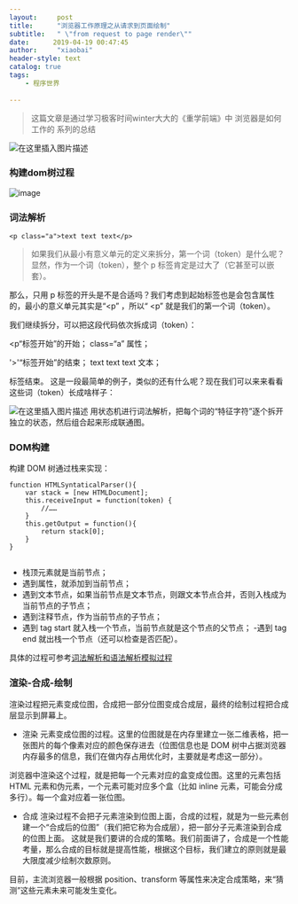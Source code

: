 ```yaml
---
layout:     post
title:      "浏览器工作原理之从请求到页面绘制"
subtitle:   " \"from request to page render\""
date:      2019-04-19 00:47:45
author:     "xiaobai"
header-style: text
catalog: true
tags:
    - 程序世界
     
---
```



> 这篇文章是通过学习极客时间winter大大的《重学前端》中  浏览器是如何工作的 系列的总结

![在这里插入图片描述](https://img-blog.csdnimg.cn/20190412185342691.png?x-oss-process=image/watermark,type_ZmFuZ3poZW5naGVpdGk,shadow_10,text_aHR0cHM6Ly9ibG9nLmNzZG4ubmV0L3dlaXhpbl8zNjg1MjIzNQ==,size_16,color_FFFFFF,t_70)
###  构建dom树过程
![image](https://imgconvert.csdnimg.cn/aHR0cHM6Ly9zdGF0aWMwMDEuZ2Vla2Jhbmcub3JnL3Jlc291cmNlL2ltYWdlLzM0LzVhLzM0MjMxNjg3NzUyYzExMTczYjc3NzZiYTVmNGEwZTVhLnBuZw?x-oss-process=image/format,png)
### 词法解析

```
<p class="a">text text text</p>
```
> 如果我们从最小有意义单元的定义来拆分，第一个词（token）是什么呢？显然，作为一个词（token），整个 p 标签肯定是过大了（它甚至可以嵌套）。

那么，只用 p 标签的开头是不是合适吗？我们考虑到起始标签也是会包含属性的，最小的意义单元其实是“<p” ，所以“ <p” 就是我们的第一个词（token）。

我们继续拆分，可以把这段代码依次拆成词（token）：

<p“标签开始”的开始；
class=“a” 属性；

'>'“标签开始”的结束；
text text text 文本；
</p> 标签结束。
这是一段最简单的例子，类似的还有什么呢？现在我们可以来来看看这些词（token）长成啥样子：

![在这里插入图片描述](https://imgconvert.csdnimg.cn/aHR0cHM6Ly9zdGF0aWMwMDEuZ2Vla2Jhbmcub3JnL3Jlc291cmNlL2ltYWdlL2Y5Lzg0L2Y5ODQ0NGFhM2VhNzQ3MWQyNDE0ZGQ3ZDBmNWUzYTg0LnBuZw?x-oss-process=image/format,png)
用状态机进行词法解析，把每个词的“特征字符”逐个拆开独立的状态，然后组合起来形成联通图。


### DOM构建
构建 DOM 树通过栈来实现：
```
function HTMLSyntaticalParser(){
    var stack = [new HTMLDocument];
    this.receiveInput = function(token) {
        //……
    }
    this.getOutput = function(){
        return stack[0];
    }
}


```

- 栈顶元素就是当前节点；
- 遇到属性，就添加到当前节点；
- 遇到文本节点，如果当前节点是文本节点，则跟文本节点合并，否则入栈成为当前节点的子节点；
- 遇到注释节点，作为当前节点的子节点；
- 遇到 tag start 就入栈一个节点，当前节点就是这个节点的父节点；
-遇到 tag end 就出栈一个节点（还可以检查是否匹配）。

具体的过程可参考[词法解析和语法解析模拟过程](https://github.com/aimergenge/toy-html-parser)


### 渲染-合成-绘制
渲染过程把元素变成位图，合成把一部分位图变成合成层，最终的绘制过程把合成层显示到屏幕上。

 - 渲染
元素变成位图的过程。这里的位图就是在内存里建立一张二维表格，把一张图片的每个像素对应的颜色保存进去（位图信息也是 DOM 树中占据浏览器内存最多的信息，我们在做内存占用优化时，主要就是考虑这一部分）。

浏览器中渲染这个过程，就是把每一个元素对应的盒变成位图。这里的元素包括 HTML 元素和伪元素，一个元素可能对应多个盒（比如 inline 元素，可能会分成多行）。每一个盒对应着一张位图。 

- 合成
渲染过程不会把子元素渲染到位图上面，合成的过程，就是为一些元素创建一个“合成后的位图”（我们把它称为合成层），把一部分子元素渲染到合成的位图上面。
这就是我们要讲的合成的策略。我们前面讲了，合成是一个性能考量，那么合成的目标就是提高性能，根据这个目标，我们建立的原则就是最大限度减少绘制次数原则。

目前，主流浏览器一般根据 position、transform 等属性来决定合成策略，来“猜测”这些元素未来可能发生变化。

